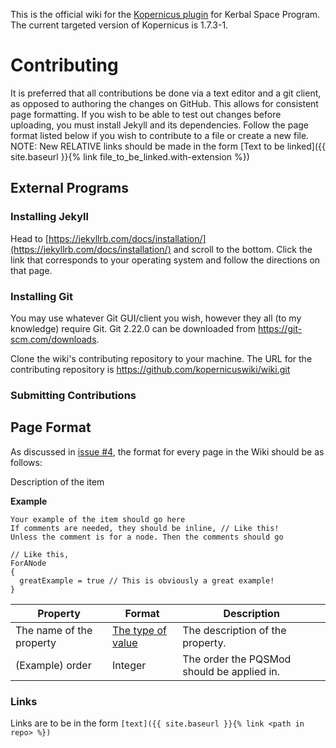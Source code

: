 This is the official wiki for the [Kopernicus plugin](https://github.com/Kopernicus/Kopernicus) for Kerbal Space Program. 
The current targeted version of Kopernicus is 1.7.3-1.

# Contributing
It is preferred that all contributions be done via a text editor and a git client, as opposed to authoring the changes on GitHub.
This allows for consistent page formatting. If you wish to be able to test out changes before uploading, you must install Jekyll and its dependencies. Follow the page format listed below if you wish to contribute to a file or create a new file. NOTE: New RELATIVE links should be made in the form \[Text to be linked\]\(\{\{ site.baseurl \}\}\{% link file_to_be_linked.with-extension %\}\)

## External Programs
### Installing Jekyll
Head to [https://jekyllrb.com/docs/installation/](https://jekyllrb.com/docs/installation/) and scroll to the bottom. 
Click the link that corresponds to your operating system and follow the directions on that page.

### Installing Git
You may use whatever Git GUI/client you wish, however they all (to my knowledge) require Git. Git 2.22.0 can be downloaded from https://git-scm.com/downloads.

Clone the wiki's contributing repository to your machine. The URL for the contributing repository is https://github.com/kopernicuswiki/wiki.git

### Submitting Contributions
## Page Format
As discussed in [issue #4](https://github.com/kopernicuswiki/kopernicuswiki.github.io/issues/4), the format for every page in the Wiki should be as follows:

Description of the item

**Example**
```
Your example of the item should go here
If comments are needed, they should be inline, // Like this!
Unless the comment is for a node. Then the comments should go

// Like this,
ForANode
{
  greatExample = true // This is obviously a great example!
}
```

|Property|Format|Description|
|--------|------|-----------|
|The name of the property|[The type of value](main/datatypes.md)|The description of the property.|
|(Example) order|Integer|The order the PQSMod should be applied in.| 

### Links
Links are to be in the form `[text]({{ site.baseurl }}{% link <path in repo> %})`
